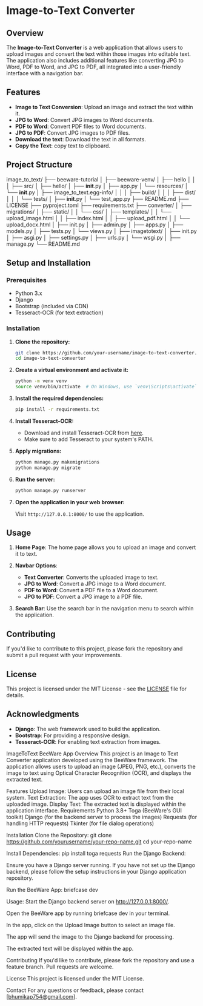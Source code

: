 # Image-to-Text Converter

## Overview

The **Image-to-Text Converter** is a web application that allows users to upload images and convert the text within those images into editable text.
The application also includes additional features like converting JPG to Word, PDF to Word, and JPG to PDF, all integrated into a user-friendly interface with a navigation bar.

## Features

- **Image to Text Conversion**: Upload an image and extract the text within it.
- **JPG to Word**: Convert JPG images to Word documents.
- **PDF to Word**: Convert PDF files to Word documents.
- **JPG to PDF**: Convert JPG images to PDF files.
- **Download the text**: Download the text in all formats.
- **Copy the Text**: copy text to clipboard.

## Project Structure

image_to_text/
├── beeware-tutorial
│  ├── beeware-venv/
│      ├── hello
│  │
│  ├── src/
│     ├── hello/
│         ├── __init__.py
│         ├── app.py
│         └── resources/
│             └── __init__.py
│
├── image_to_text.egg-info/
│   │
│   ├── build/
│   │
│   ├── dist/
│   │
│   └── tests/
│       ├── __init__.py
│       └── test_app.py
├── README.md 
├── LICENSE
├── pyproject.toml
├── requirements.txt
├── converter/
│ ├── migrations/
│ ├── static/
│ │ └── css/
│ ├── templates/
│ │ └── upload_image.html
│ │ ├── index.html
│ │ ├── upload_pdf.html
│ │ └── upload_docx.html
│ ├── init.py
│ ├── admin.py
│ ├── apps.py
│ ├── models.py
│ ├── tests.py
│ └── views.py
│
├── imagetotext/
│ ├── init.py
│ ├── asgi.py
│ ├── settings.py
│ ├── urls.py
│ └── wsgi.py
│
├── manage.py
└── README.md


## Setup and Installation

### Prerequisites

- Python 3.x
- Django
- Bootstrap (included via CDN)
- Tesseract-OCR (for text extraction)

### Installation

1. **Clone the repository:**

    ```bash
    git clone https://github.com/your-username/image-to-text-converter.git
    cd image-to-text-converter
    ```

2. **Create a virtual environment and activate it:**

    ```bash
    python -m venv venv
    source venv/bin/activate  # On Windows, use `venv\Scripts\activate`
    ```

3. **Install the required dependencies:**

    ```bash
    pip install -r requirements.txt
    ```

4. **Install Tesseract-OCR:**

    - Download and install Tesseract-OCR from [here](https://github.com/tesseract-ocr/tesseract).
    - Make sure to add Tesseract to your system's PATH.

5. **Apply migrations:**

    ```bash
    python manage.py makemigrations
    python manage.py migrate
    ```

6. **Run the server:**

    ```bash
    python manage.py runserver
    ```

7. **Open the application in your web browser:**

    Visit `http://127.0.0.1:8000/` to use the application.

## Usage

1. **Home Page**: The home page allows you to upload an image and convert it to text.

2. **Navbar Options**:
   - **Text Converter**: Converts the uploaded image to text.
   - **JPG to Word**: Convert a JPG image to a Word document.
   - **PDF to Word**: Convert a PDF file to a Word document.
   - **JPG to PDF**: Convert a JPG image to a PDF file.

3. **Search Bar**: Use the search bar in the navigation menu to search within the application.

## Contributing

If you'd like to contribute to this project, please fork the repository and submit a pull request with your improvements.

## License

This project is licensed under the MIT License - see the [LICENSE](LICENSE) file for details.

## Acknowledgments

- **Django**: The web framework used to build the application.
- **Bootstrap**: For providing a responsive design.
- **Tesseract-OCR**: For enabling text extraction from images.

ImageToText BeeWare App
Overview
This project is an Image to Text Converter application developed using the BeeWare framework. The application allows users to upload an image (JPEG, PNG, etc.), converts the image to text using Optical Character Recognition (OCR), and displays the extracted text.

Features
Upload Image: Users can upload an image file from their local system.
Text Extraction: The app uses OCR to extract text from the uploaded image.
Display Text: The extracted text is displayed within the application interface.
Requirements
Python 3.8+
Toga (BeeWare's GUI toolkit)
Django (for the backend server to process the images)
Requests (for handling HTTP requests)
Tkinter (for file dialog operations)

Installation
Clone the Repository:
git clone https://github.com/yourusername/your-repo-name.git
cd your-repo-name

Install Dependencies:
pip install toga requests
Run the Django Backend:

Ensure you have a Django server running. If you have not set up the Django backend, please follow the setup instructions in your Django application repository.

Run the BeeWare App:
briefcase dev

Usage: Start the Django backend server on http://127.0.0.1:8000/.

Open the BeeWare app by running briefcase dev in your terminal.

In the app, click on the Upload Image button to select an image file.

The app will send the image to the Django backend for processing.

The extracted text will be displayed within the app.

Contributing
If you'd like to contribute, please fork the repository and use a feature branch. Pull requests are welcome.

License
This project is licensed under the MIT License.

Contact
For any questions or feedback, please contact [bhumikap754@gmail.com].

